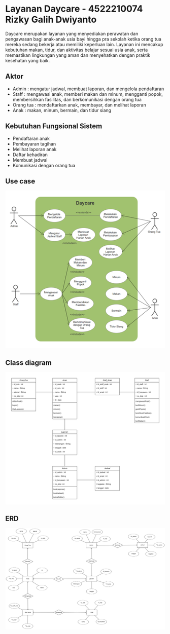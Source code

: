 # Layanan Daycare - 4522210074 Rizky Galih Dwiyanto

Daycare merupakan layanan yang menyediakan perawatan dan pengawasan bagi anak-anak usia bayi hingga pra sekolah ketika orang tua mereka sedang bekerja atau memiliki keperluan lain. Layanan ini mencakup kebutuhan makan, tidur, dan aktivitas belajar sesuai usia anak, serta memastikan lingkungan yang aman dan menyehatkan dengan praktik kesehatan yang baik.

## Aktor

- Admin : mengatur jadwal, membuat laporan, dan mengelola pendaftaran
- Staff : mengawasi anak, memberi makan dan minum, mengganti popok, membersihkan fasilitas, dan berkomunikasi dengan orang tua
- Orang tua : mendaftarkan anak, membayar, dan melihat laporan
- Anak : makan, minum, bermain, dan tidur siang

## Kebutuhan Fungsional Sistem

- Pendaftaran anak
- Pembayaran tagihan
- Melihat laporan anak
- Daftar kehadiran
- Membuat jadwal
- Komunikasi dengan orang tua

## Use case

![alt text](https://github.com/rizbene/Tugas_Daycare_Galih/blob/main/UseCase.png)

## Class diagram

![alt text](https://github.com/rizbene/Tugas_Daycare_Galih/blob/main/ClassDiagram.png)

## ERD

![alt text](https://github.com/rizbene/Tugas_Daycare_Galih/blob/main/ERD.png)
